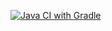 [![Java CI with Gradle](https://github.com/OlgaKhamitova/UNIT5.Patterns.QA-86/actions/workflows/gradle.yml/badge.svg)](https://github.com/OlgaKhamitova/UNIT5.Patterns.QA-86/actions/workflows/gradle.yml)